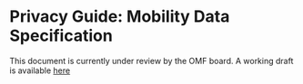 
# Privacy Guide: Mobility Data Specification

This document is currently under review by the OMF board. A working draft is available [here](https://docs.google.com/document/d/1JvVSWw1-VwFdYqQIefvKvM0RmfEK2tv1wTyjeyNUavY/edit)